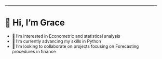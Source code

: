 ---
👋 Hi, I’m Grace
===

- 👀 I’m interested in Econometric and statistical analysis
- 🌱 I’m currently advancing my skills in Python 
- 💞️ I’m looking to collaborate on projects focusing on Forecasting procedures in finance
